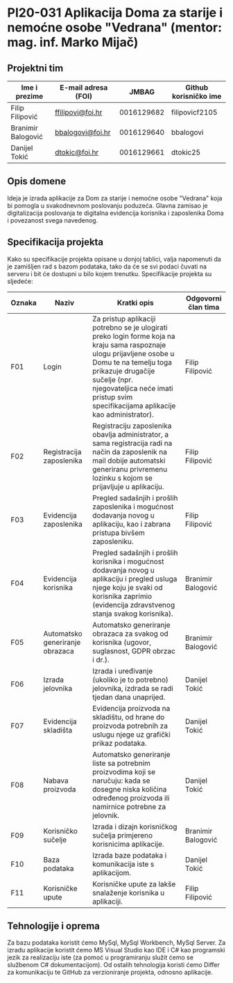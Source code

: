 # PI20-031 Aplikacija Doma za starije i nemoćne osobe "Vedrana" (mentor: mag. inf. Marko Mijač)

## Projektni tim
Ime i prezime | E-mail adresa (FOI) | JMBAG | Github korisničko ime
------------  | ------------------- | ----- | ---------------------
Filip Filipović | ffilipovi@foi.hr | 0016129682 | filipovicf2105
Branimir Balogović | bbalogovi@foi.hr | 0016129640 | bbalogovi
Danijel Tokić | dtokic@foi.hr | 0016129661 | dtokic25

## Opis domene
Ideja je izrada aplikacije za Dom za starije i nemoćne osobe "Vedrana" koja bi pomogla u svakodnevnom poslovanju poduzeća. Glavna zamisao je digitalizacija poslovanja te digitalna evidencija korisnika i zaposlenika Doma i povezanost svega navedenog.

## Specifikacija projekta
Kako su specifikacije projekta opisane u donjoj tablici, valja napomenuti da je zamišljen rad s bazom podataka, tako da će se svi podaci čuvati na serveru i bit će dostupni u bilo kojem trenutku. Specifikacije projekta su sljedeće:

Oznaka | Naziv | Kratki opis | Odgovorni član tima
------ | ----- | ----------- | -------------------
F01 | Login | Za pristup aplikaciji potrebno se je ulogirati preko login forme koja na kraju sama raspoznaje ulogu prijavljene osobe u Domu te na temelju toga prikazuje drugačije sučelje (npr. njegovateljica neće imati pristup svim specifikacijama aplikacije kao administrator). | Filip Filipović
F02 | Registracija zaposlenika | Registraciju zaposlenika obavlja administrator, a sama registracija radi na način da zaposlenik na mail dobije automatski generiranu privremenu lozinku s kojom se prijavljuje u aplikaciju. | Filip Filipović
F03 | Evidencija zaposlenika | Pregled sadašnjih i prošlih zaposlenika i mogućnost dodavanja novog u aplikaciju, kao i zabrana pristupa bivšem zaposleniku. | Filip Filipović
F04 | Evidencija korisnika | Pregled sadašnjih i prošlih korisnika i mogućnost dodavanja novog u aplikaciju i pregled usluga njege koju je svaki od korisnika zaprimio (evidencija zdravstvenog stanja svakog korisnika). | Branimir Balogović
F05 | Automatsko generiranje obrazaca | Automatsko generiranje obrazaca za svakog od korisnika (ugovor, suglasnost, GDPR obrzac i dr.). | Branimir Balogović
F06 | Izrada jelovnika | Izrada i uređivanje (ukoliko je to potrebno) jelovnika, izdrada se radi tjedan dana unaprijed. | Danijel Tokić
F07 | Evidencija skladišta | Evidencija proizvoda na skladištu, od hrane do proizvoda potrebnih za uslugu njege uz grafički prikaz podataka. | Danijel Tokić
F08 | Nabava proizvoda | Automatsko generiranje liste sa potrebnim proizvodima koji se naručuju: kada se dosegne niska količina određenog proizvoda ili namirnice potrebne za jelovnik. | Danijel Tokić
F09 | Korisničko sučelje | Izrada i dizajn korisničkog sučelja primjereno korisnicima aplikacije. | Branimir Balogović
F10 | Baza podataka | Izrada baze podataka i komunikacija iste s aplikacijom. | Danijel Tokić
F11 | Korisničke upute | Korisničke upute za lakše snalaženje korisnika u aplikaciji. | Filip Filipović

## Tehnologije i oprema
Za bazu podataka koristit ćemo MySql, MySql Workbench, MySql Server. Za izradu aplikacije koristit ćemo MS Visual Studio kao IDE i C# kao programski jezik za realizaciju iste (za pomoć u programiranju služit ćemo se službenom C# dokumentacijom). Od ostalih tehnologija koristi ćemo Differ za komunikaciju te GitHub za verzioniranje projekta, odnosno aplikacije.
